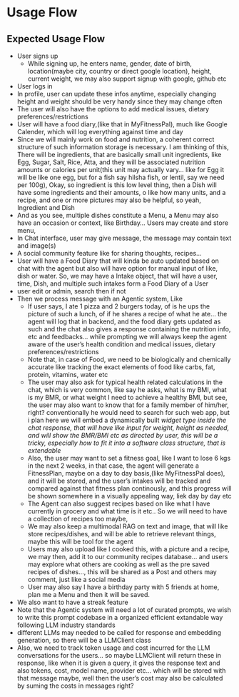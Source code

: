 # Usage Flow

## Expected Usage Flow

- User signs up
    - While signing up, he enters name, gender, date of birth, location(maybe city, country or direct google location), height, current weight, we may also support signup with google, github etc
- User logs in
- In profile, user can update these infos anytime, especially changing height and weight should be very handy since they may change often
- The user will also have the options to add medical issues, dietary preferences/restrictions
- User will have a food diary,(like that in MyFitnessPal), much like Google Calender, which will log everything against time and day
- Since we will mainly work on food and nutrition, a coherent correct structure of such information storage is necessary. I am thinking of this, There will be ingredients, that are basically small unit ingredients, like Egg, Sugar, Salt, Rice, Atta, and they will be associated nutrition amounts or calories per unit(this unit may actually vary… like for Egg it will be like one egg, but for a fish say hilsha fish, or lentil, say we need per 100g), Okay, so ingredient is this low level thing, then a Dish will have some ingredients and their amounts, o like how many units, and a recipe, and one or more pictures may also be helpful, so yeah, Ingredient and Dish
- And as you see, multiple dishes constitute a Menu, a Menu may also have an occasion or context, like Birthday… Users may create and store menu,
- In Chat interface, user may give message, the message may contain text and image(s)
- A social community  feature like for sharing thoughts, recipes…
- User will have a Food Diary that will kinda be auto updated based on chat with the agent but also will have option for manual input of like, dish or water. So, we may have a Intake object, that will have a user, time, Dish, and multiple such intakes form a Food Diary of a User
- user edit or admin, search then if not
- Then we process message with an Agentic system, Like
    - If user says, I ate 1 pizza and 2 burgers today, of is he ups the picture of such a lunch, of if he shares a recipe of what he ate… the agent will log that in backend, and the food diary gets updated as such and the chat also gives a response containing the nutrition info, etc and feedbacks… while prompting we will always keep the agent aware of the user’s health condition and medical issues, dietary preferences/restrictions
    - Note that, in case of Food, we need to be biologically and chemically accurate like tracking the exact elements of food like carbs, fat, protein, vitamins, water etc
    - The user may also ask for typical health related calculations in the chat, which is very common, like say he asks, what is my BMI, what is my BMR, or what weight I need to achieve a healthy BMI, but see, the user may also want to know that for a family member of him/her, right? conventionally he would need to search for such web app, but i plan here we will embed a dynamically built *widget type inside the chat response, that will have like input for weight, height as needed, and will show the BMR/BMI etc as directed by user, this will be a tricky, especially how to fit it into a software class structure, that is extendable*
    - Also, the user may want to set a fitness goal, like I want to lose 6 kgs in the next 2 weeks, in that case, the agent will generate a FitnessPlan, maybe on a day to day basis,(like MyFitnessPal does), and it will be stored, and the user’s intakes will be tracked and compared against that fitness plan continously, and this progress will be shown somewhere in a visually appealing way, liek day by day etc
    - The Agent can also suggest recipes based on like what I have currently in grocery and what time is it etc.. So we will need to have a collection of recipes too maybe,
    - We may also keep a multimodal RAG on text and image, that will like store recipes/dishes, and will be able to retrieve relevant things, maybe this will be tool for the agent
    - Users may also upload like I cooked this, with a picture and a recipe, we may then, add it to our community recipes database… and users may explore what others are cooking as well as the pre saved recipes of dishes…, this will be shared as a Post and others may comment, just like a social media
    - User may also say I have a birthday party with 5 friends at home, plan me a Menu and then it will be saved.
- We also want to have a streak feature
- Note that the Agentic system will need a lot of curated prompts, we wish to write this prompt codebase in a organized efficient extandable way following LLM industry standards
- different LLMs may needed to be called for response and embedding generation, so there will be a LLMClient class
- Also, we need to track token usage and cost incurred for the LLM conversations for the users… so maybe LLMClient will return these in response, like when it is given a query, it gives the response text and also tokens, cost, model name, provider etc… which will be stored with that message maybe, well then the user’s cost may also be calculated by suming the costs in messages right?